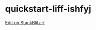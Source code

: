 # quickstart-liff-ishfyj

[Edit on StackBlitz ⚡️](https://stackblitz.com/edit/quickstart-liff-ishfyj)